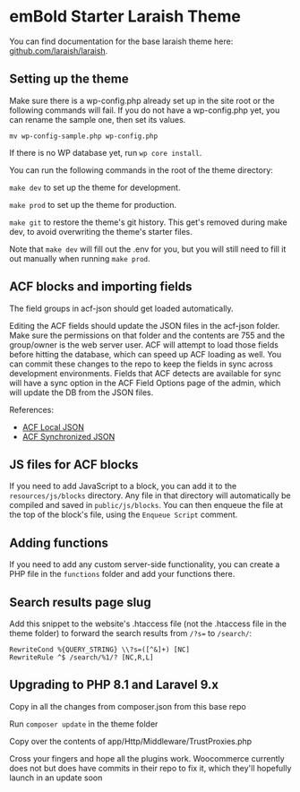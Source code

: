 # emBold Starter Laraish Theme

You can find documentation for the base laraish theme here: [github.com/laraish/laraish](https://github.com/laraish/laraish).

## Setting up the theme

Make sure there is a wp-config.php already set up in the site root or the following commands will fail.
If you do not have a wp-config.php yet, you can rename the sample one, then set its values.

`mv wp-config-sample.php wp-config.php`

If there is no WP database yet, run `wp core install`.

You can run the following commands in the root of the theme directory:

`make dev` to set up the theme for development.

`make prod` to set up the theme for production.

`make git` to restore the theme's git history. This get's removed during make dev, to avoid overwriting the theme's starter files.

Note that `make dev` will fill out the .env for you, but you will still need to fill it out manually when running `make prod`.

## ACF blocks and importing fields
The field groups in acf-json should get loaded automatically.

Editing the ACF fields should update the JSON files in the acf-json folder. Make sure the permissions on that folder and the contents are 755 and the group/owner is the web server user. ACF will attempt to load those fields before hitting the database, which can speed up ACF loading as well. You can commit these changes to the repo to keep the fields in sync across development environments. Fields that ACF detects are available for sync will have a sync option in the ACF Field Options page of the admin, which will update the DB from the JSON files.

References:
- [ACF Local JSON](https://www.advancedcustomfields.com/resources/local-json/)
- [ACF Synchronized JSON](https://www.advancedcustomfields.com/resources/synchronized-json/)

## JS files for ACF blocks

If you need to add JavaScript to a block, you can add it to the `resources/js/blocks` directory. Any file in that directory will automatically be compiled and saved in `public/js/blocks`. You can then enqueue the file at the top of the block's file, using the `Enqueue Script` comment.

## Adding functions

If you need to add any custom server-side functionality, you can create a PHP file in the `functions` folder and add your functions there.

## Search results page slug

Add this snippet to the website's .htaccess file (not the .htaccess file in the theme folder) to forward the search results from `/?s=` to `/search/`:

```
RewriteCond %{QUERY_STRING} \\?s=([^&]+) [NC]
RewriteRule ^$ /search/%1/? [NC,R,L]
```

## Upgrading to PHP 8.1 and Laravel 9.x

Copy in all the changes from composer.json from this base repo

Run `composer update` in the theme folder

Copy over the contents of app/Http/Middleware/TrustProxies.php

Cross your fingers and hope all the plugins work. Woocommerce currently does not but
does have commits in their repo to fix it, which they'll hopefully launch in an update soon
